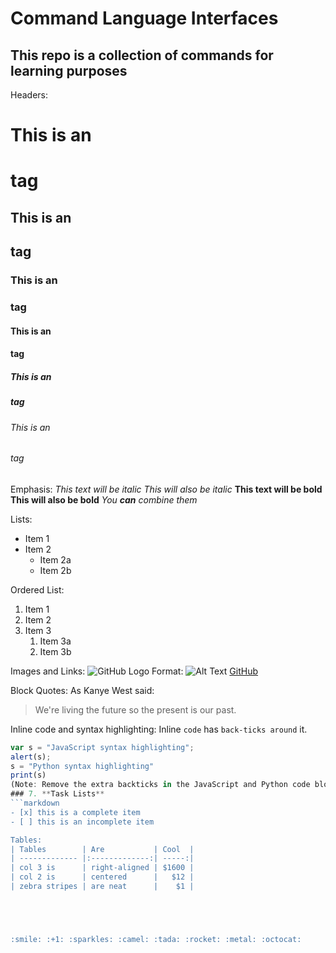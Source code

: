 # Command Language Interfaces

## This repo is a collection of commands for learning purposes

Headers: 
# This is an <h1> tag
## This is an <h2> tag
### This is an <h3> tag
#### This is an <h4> tag
##### This is an <h5> tag
###### This is an <h6> tag

Emphasis:
*This text will be italic*
_This will also be italic_
**This text will be bold**
__This will also be bold__
_You **can** combine them_

Lists: 
* Item 1
* Item 2
  * Item 2a
  * Item 2b

Ordered List:
1. Item 1
2. Item 2
3. Item 3
   1. Item 3a
   2. Item 3b

Images and Links:
![GitHub Logo](/images/logo.png)
Format: ![Alt Text](url)
[GitHub](http://github.com)

Block Quotes:
As Kanye West said:
> We're living the future so
> the present is our past.

Inline code and syntax highlighting:
Inline `code` has `back-ticks around` it.
```javascript
var s = "JavaScript syntax highlighting";
alert(s);
s = "Python syntax highlighting"
print(s)
(Note: Remove the extra backticks in the JavaScript and Python code blocks example when you paste it into your README. They are used here to escape the code block within the markdown example.)
### 7. **Task Lists**
```markdown
- [x] this is a complete item
- [ ] this is an incomplete item

Tables:
| Tables        | Are           | Cool  |
| ------------- |:-------------:| -----:|
| col 3 is      | right-aligned | $1600 |
| col 2 is      | centered      |   $12 |
| zebra stripes | are neat      |    $1 |





:smile: :+1: :sparkles: :camel: :tada: :rocket: :metal: :octocat:
